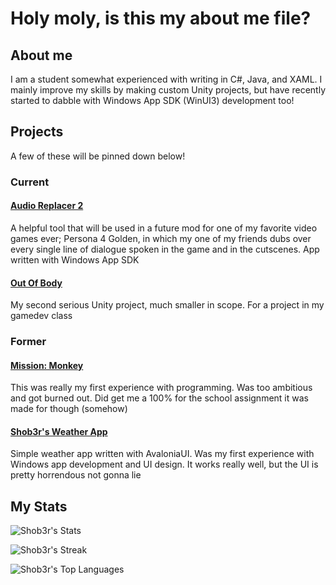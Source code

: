 # Holy moly, is this my about me file?

## About me
I am a student somewhat experienced with writing in C#, Java, and XAML. I mainly improve my skills by making custom Unity projects, but have recently started to dabble with Windows App SDK (WinUI3) development too!

## Projects
A few of these will be pinned down below!
### Current
#### [Audio Replacer 2](https://github.com/lemons-studios/audio-replacer-2)
A helpful tool that will be used in a future mod for one of my favorite video games ever; Persona 4 Golden, in which my one of my friends dubs over every single line of dialogue spoken in the game and in the cutscenes. App written with Windows App SDK
#### [Out Of Body](https://github.com/lemons-studios/out-of-body.git)
My second serious Unity project, much smaller in scope. For a project in my gamedev class 

### Former
#### [Mission: Monkey](https://github.com/lemons-studios/mission-monkey)
This was really my first experience with programming. Was too ambitious and got burned out. Did get me a 100% for the school assignment it was made for though (somehow)
#### [Shob3r's Weather App](https://github.com/Shob3r/Shob3rsWeatherApp)
Simple weather app written with AvaloniaUI. Was my first experience with Windows app development and UI design. It works really well, but the UI is pretty horrendous not gonna lie

## My Stats
![Shob3r's Stats](https://github-readme-stats.vercel.app/api?username=Shob3r&theme=tokyonight&show_icons=true&hide_border=false&count_private=true)

![Shob3r's Streak](https://github-readme-streak-stats.herokuapp.com/?user=Shob3r&theme=tokyonight&hide_border=false)

![Shob3r's Top Languages](https://github-readme-stats.vercel.app/api/top-langs/?username=Shob3r&theme=tokyonight&show_icons=true&hide_border=false&layout=compact)

